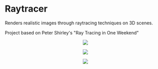 # Raytracer
Renders realistic images through raytracing techniques on 3D scenes.

Project based on Peter Shirley's "Ray Tracing in One Weekend"

<p align="center">
 <img src="https://user-images.githubusercontent.com/44556715/91363232-2e096880-e7ca-11ea-8830-abe13dfff70e.png">
</p>

<p align="center">
 <img src="https://user-images.githubusercontent.com/44556715/90033511-8e0df400-dc8d-11ea-883d-ce077dcdc1ec.png">
</p>

<p align="center">
 <img src="https://user-images.githubusercontent.com/44556715/91363259-3c578480-e7ca-11ea-9e96-c32ff6969682.png">
</p>
